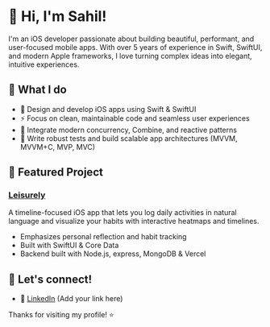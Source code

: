 # 👋 Hi, I'm Sahil!

I'm an iOS developer passionate about building beautiful, performant, and user-focused mobile apps. With over 5 years of experience in Swift, SwiftUI, and modern Apple frameworks, I love turning complex ideas into elegant, intuitive experiences.

## 💼 What I do

- 🎨 Design and develop iOS apps using Swift & SwiftUI
- ⚡ Focus on clean, maintainable code and seamless user experiences
- 🔁 Integrate modern concurrency, Combine, and reactive patterns
- 🧪 Write robust tests and build scalable app architectures (MVVM, MVVM+C, MVP, MVC)

## 🚀 Featured Project

### [Leisurely](https://leisurely-backend.vercel.app/)
A timeline-focused iOS app that lets you log daily activities in natural language and visualize your habits with interactive heatmaps and timelines.  

- Emphasizes personal reflection and habit tracking
- Built with SwiftUI & Core Data
- Backend built with Node.js, express, MongoDB & Vercel

## 💬 Let's connect!

- 💼 [LinkedIn](https://www.linkedin.com/) (Add your link here)

Thanks for visiting my profile! ⭐️
